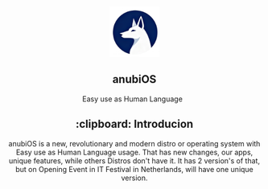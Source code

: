 <div align="center">
  <img src="/assets/logo.png" width=100 id=Logo>
  
 ## anubiOS

 Easy use as Human Language
&nbsp;

<div align=center>
<h2>:clipboard: Introducion</h2>
  anubiOS is a new, revolutionary and modern distro or operating system with Easy use as Human Language usage. That has new changes, our apps, unique features, while others Distros don't have it. It has 2 version's of that, but on Opening Event in IT Festival in Netherlands, will have one unique version.
</div>
